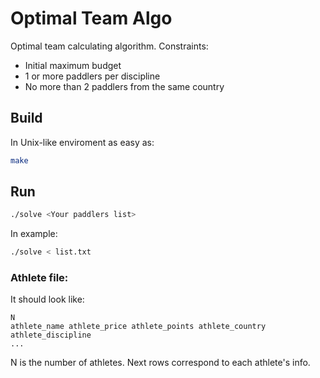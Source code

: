 # Optimal Team Algo
Optimal team calculating algorithm.
Constraints:
- Initial maximum budget
- 1 or more paddlers per discipline
- No more than 2 paddlers from the same country

## Build
In Unix-like enviroment as easy as:
```bash
make
```

## Run
```bash
./solve <Your paddlers list>
```
In example:
```bash
./solve < list.txt
```

### Athlete file:
It should look like:

```
N
athlete_name athlete_price athlete_points athlete_country athlete_discipline
...
```


N is the number of athletes.
Next rows correspond to each athlete's info.